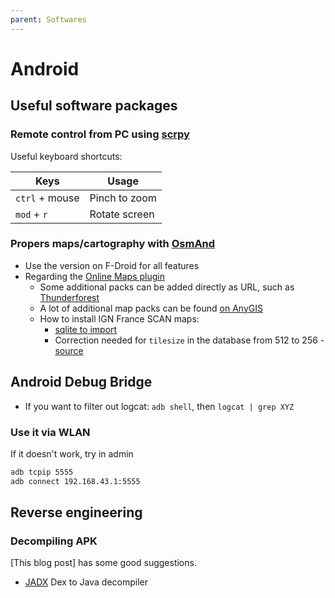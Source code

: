```yaml
---
parent: Softwares
---
```


# Android

## Useful software packages

### Remote control from PC using [scrpy](https://github.com/Genymobile/scrcpy)

Useful keyboard shortcuts:

Keys | Usage
-|-
`ctrl` + mouse | Pinch to zoom
`mod` + `r` | Rotate screen

### Propers maps/cartography with [OsmAnd](https://osmand.net/)

* Use the version on F-Droid for all features
* Regarding the [Online Maps plugin](https://osmand.net/docs/user/plugins/online-map/)
    * Some additional packs can be added directly as URL, such as [Thunderforest](https://www.thunderforest.com/)
    * A lot of additional map packs can be found [on AnyGIS](https://anygis.ru/Web/Html/Osmand_en)
    * How to install IGN France SCAN maps:
        * [sqlite to import](https://forum.openstreetmap.fr/t/ign-sur-l-application-osmand/6961/10)
        * Correction needed for `tilesize` in the database from 512 to 256 - [source](https://forum.openstreetmap.fr/t/ign-sur-l-application-osmand/6961/46)

## Android Debug Bridge

* If you want to filter out logcat: `adb shell`, then `logcat | grep XYZ`

### Use it via WLAN

If it doesn't work, try in admin

```bash
adb tcpip 5555
adb connect 192.168.43.1:5555
```

## Reverse engineering

### Decompiling APK

[This blog post] has some good suggestions.

* [JADX](https://github.com/skylot/jadx) Dex to Java decompiler
